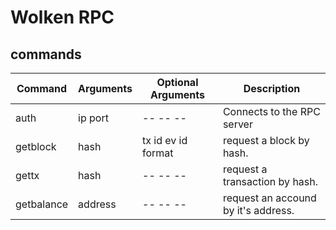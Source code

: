 # Wolken RPC
## commands
| Command | Arguments | Optional Arguments | Description |
| ------ | ------ | ------ | ------ | 
| auth | ip port | -- -- -- | Connects to the RPC server |
| getblock | hash | tx id ev id format | request a block by hash. |
| gettx | hash | -- -- -- | request a transaction by hash. |
| getbalance | address | -- -- -- | request an accound by it's address. |